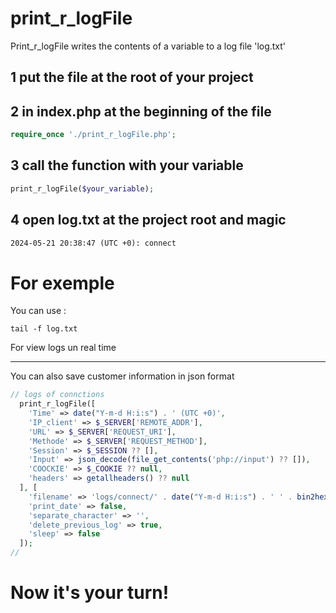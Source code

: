 # print_r_logFile
Print_r_logFile writes the contents of a variable to a log file 'log.txt'


## 1 put the file at the root of your project
## 2 in index.php at the beginning of the file
```php
require_once './print_r_logFile.php';
```
## 3 call the function with your variable
```php
print_r_logFile($your_variable);
```
## 4 open log.txt at the project root and magic
```txt
2024-05-21 20:38:47 (UTC +0): connect
```

# For exemple
You can use :
```shell
tail -f log.txt
```
For view logs un real time

---
You can also save customer information in json format
```php
// logs of connctions
  print_r_logFile([
    'Time' => date("Y-m-d H:i:s") . ' (UTC +0)',
    'IP_client' => $_SERVER['REMOTE_ADDR'],
    'URL' => $_SERVER['REQUEST_URI'],
    'Methode' => $_SERVER['REQUEST_METHOD'],
    'Session' => $_SESSION ?? [],
    'Input' => json_decode(file_get_contents('php://input') ?? []),
    'COOCKIE' => $_COOKIE ?? null,
    'headers' => getallheaders() ?? null
  ], [
    'filename' => 'logs/connect/' . date("Y-m-d H:i:s") . ' ' . bin2hex(random_bytes(2)) . '.json',
    'print_date' => false,
    'separate_character' => '',
    'delete_previous_log' => true,
    'sleep' => false
  ]);
//
```
# Now it's your turn!
